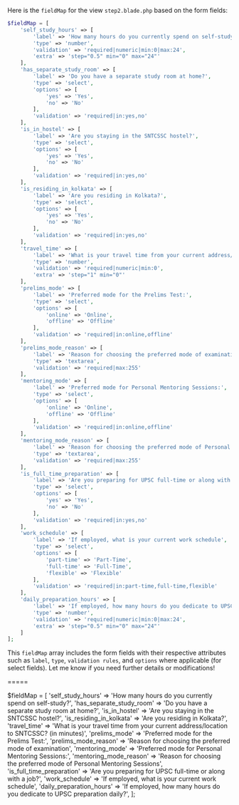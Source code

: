 Here is the `fieldMap` for the view `step2.blade.php` based on the form fields:

```php
$fieldMap = [
    'self_study_hours' => [
        'label' => 'How many hours do you currently spend on self-study?',
        'type' => 'number',
        'validation' => 'required|numeric|min:0|max:24',
        'extra' => 'step="0.5" min="0" max="24"'
    ],
    'has_separate_study_room' => [
        'label' => 'Do you have a separate study room at home?',
        'type' => 'select',
        'options' => [
            'yes' => 'Yes',
            'no' => 'No'
        ],
        'validation' => 'required|in:yes,no'
    ],
    'is_in_hostel' => [
        'label' => 'Are you staying in the SNTCSSC hostel?',
        'type' => 'select',
        'options' => [
            'yes' => 'Yes',
            'no' => 'No'
        ],
        'validation' => 'required|in:yes,no'
    ],
    'is_residing_in_kolkata' => [
        'label' => 'Are you residing in Kolkata?',
        'type' => 'select',
        'options' => [
            'yes' => 'Yes',
            'no' => 'No'
        ],
        'validation' => 'required|in:yes,no'
    ],
    'travel_time' => [
        'label' => 'What is your travel time from your current address/location to SNTCSSC? (in minutes)',
        'type' => 'number',
        'validation' => 'required|numeric|min:0',
        'extra' => 'step="1" min="0"'
    ],
    'prelims_mode' => [
        'label' => 'Preferred mode for the Prelims Test:',
        'type' => 'select',
        'options' => [
            'online' => 'Online',
            'offline' => 'Offline'
        ],
        'validation' => 'required|in:online,offline'
    ],
    'prelims_mode_reason' => [
        'label' => 'Reason for choosing the preferred mode of examination',
        'type' => 'textarea',
        'validation' => 'required|max:255'
    ],
    'mentoring_mode' => [
        'label' => 'Preferred mode for Personal Mentoring Sessions:',
        'type' => 'select',
        'options' => [
            'online' => 'Online',
            'offline' => 'Offline'
        ],
        'validation' => 'required|in:online,offline'
    ],
    'mentoring_mode_reason' => [
        'label' => 'Reason for choosing the preferred mode of Personal Mentoring Sessions',
        'type' => 'textarea',
        'validation' => 'required|max:255'
    ],
    'is_full_time_preparation' => [
        'label' => 'Are you preparing for UPSC full-time or along with a job?',
        'type' => 'select',
        'options' => [
            'yes' => 'Yes',
            'no' => 'No'
        ],
        'validation' => 'required|in:yes,no'
    ],
    'work_schedule' => [
        'label' => 'If employed, what is your current work schedule',
        'type' => 'select',
        'options' => [
            'part-time' => 'Part-Time',
            'full-time' => 'Full-Time',
            'flexible' => 'Flexible'
        ],
        'validation' => 'required|in:part-time,full-time,flexible'
    ],
    'daily_preparation_hours' => [
        'label' => 'If employed, how many hours do you dedicate to UPSC preparation daily?',
        'type' => 'number',
        'validation' => 'required|numeric|min:0|max:24',
        'extra' => 'step="0.5" min="0" max="24"'
    ]
];
```

This `fieldMap` array includes the form fields with their respective attributes such as `label`, `type`, `validation rules`, and `options` where applicable (for select fields). Let me know if you need further details or modifications!

=====

$fieldMap = [
    'self_study_hours' => 'How many hours do you currently spend on self-study?',
    'has_separate_study_room' => 'Do you have a separate study room at home?',
    'is_in_hostel' => 'Are you staying in the SNTCSSC hostel?',
    'is_residing_in_kolkata' => 'Are you residing in Kolkata?',
    'travel_time' => 'What is your travel time from your current address/location to SNTCSSC? (in minutes)',
    'prelims_mode' => 'Preferred mode for the Prelims Test:',
    'prelims_mode_reason' => 'Reason for choosing the preferred mode of examination',
    'mentoring_mode' => 'Preferred mode for Personal Mentoring Sessions:',
    'mentoring_mode_reason' => 'Reason for choosing the preferred mode of Personal Mentoring Sessions',
    'is_full_time_preparation' => 'Are you preparing for UPSC full-time or along with a job?',
    'work_schedule' => 'If employed, what is your current work schedule',
    'daily_preparation_hours' => 'If employed, how many hours do you dedicate to UPSC preparation daily?',
];
